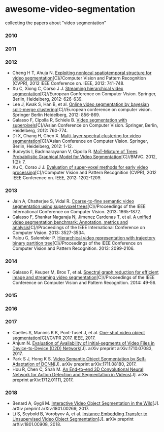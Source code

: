 # awesome-video-segmentation

collecting the papers about "video segmentation"

### 2010

### 2011

### 2012

- Cheng H T, Ahuja N. [Exploiting nonlocal spatiotemporal structure for video segmentation](https://pdfs.semanticscholar.org/6450/1d4de102f2479c53f2fa4f1df616352f2e02.pdf)[C]//Computer Vision and Pattern Recognition (CVPR), 2012 IEEE Conference on. IEEE, 2012: 741-748.
- Xu C, Xiong C, Corso J J. [Streaming hierarchical video segmentation](http://vcla.stat.ucla.edu/people/~caiming/pubs/ECCV2012_streamgbh.pdf)[C]//European Conference on Computer Vision. Springer, Berlin, Heidelberg, 2012: 626-639.
- Lee J, Kwak S, Han B, et al. [Online video segmentation by bayesian split-merge clustering](http://cvlab.postech.ac.kr/~bhhan/papers/eccv2012.pdf)[C]//European conference on computer vision. Springer Berlin Heidelberg, 2012: 856-869.
- Galasso F, Cipolla R, Schiele B. [Video segmentation with superpixels](http://mi.eng.cam.ac.uk/~cipolla/archive/Publications/inproceedings/2012-ACCV-Galasso.pdf)[C]//Asian Conference on Computer Vision. Springer, Berlin, Heidelberg, 2012: 760-774.
- Di X, Chang H, Chen X. [Multi-layer spectral clustering for video segmentation](http://www.jdl.ac.cn/doc/2011/20131101061143328_2012_accv_xfdi_multi-layer%20spectral%20clustering%20for%20video%20segmentation.pdf)[C]//Asian Conference on Computer Vision. Springer, Berlin, Heidelberg, 2012: 1-12.
- Budvytis I, Badrinarayanan V, Cipolla R. [MoT-Mixture of Trees Probabilistic Graphical Model for Video Segmentation](http://mi.eng.cam.ac.uk/~cipolla/publications/inproceedings/2012-BMVC-video-segmentation.pdf)[C]//BMVC. 2012, 1(2): 7.
- Xu C, Corso J J. [Evaluation of super-voxel methods for early video processing](http://web.eecs.umich.edu/~jjcorso/pubs/jcorso_CVPR2012_svx.pdf)[C]//Computer Vision and Pattern Recognition (CVPR), 2012 IEEE Conference on. IEEE, 2012: 1202-1209.

### 2013

- Jain A, Chatterjee S, Vidal R. [Coarse-to-fine semantic video segmentation using supervoxel trees](http://www.cv-foundation.org/openaccess/content_iccv_2013/papers/Jain_Coarse-to-Fine_Semantic_Video_2013_ICCV_paper.pdf)[C]//Proceedings of the IEEE International Conference on Computer Vision. 2013: 1865-1872.
- Galasso F, Shankar Nagaraja N, Jimenez Cardenas T, et al. [A unified video segmentation benchmark: Annotation, metrics and analysis](http://www.cv-foundation.org/openaccess/content_iccv_2013/papers/Galasso_A_Unified_Video_2013_ICCV_paper.pdf)[C]//Proceedings of the IEEE International Conference on Computer Vision. 2013: 3527-3534.
- Palou G, Salembier P. [Hierarchical video representation with trajectory binary partition tree](http://www.cv-foundation.org/openaccess/content_cvpr_2013/papers/Palou_Hierarchical_Video_Representation_2013_CVPR_paper.pdf)[C]//Proceedings of the IEEE Conference on Computer Vision and Pattern Recognition. 2013: 2099-2106.

### 2014

- Galasso F, Keuper M, Brox T, et al. [Spectral graph reduction for efficient image and streaming video segmentation](http://www.cv-foundation.org/openaccess/content_cvpr_2014/papers/Galasso_Spectral_Graph_Reduction_2014_CVPR_paper.pdf)[C]//Proceedings of the IEEE Conference on Computer Vision and Pattern Recognition. 2014: 49-56.

### 2015

### 2016

### 2017

- Caelles S, Maninis K K, Pont-Tuset J, et al. [One-shot video object segmentation](http://openaccess.thecvf.com/content_cvpr_2017/papers/Caelles_One-Shot_Video_Object_CVPR_2017_paper.pdf)[C]//CVPR 2017. IEEE, 2017.
- Anjum N. [Evaluation of Availability of Initial-segments of Video Files in Device-to-Device (D2D) Network](https://arxiv.org/pdf/1710.07083)[J]. arXiv preprint arXiv:1710.07083, 2017.
- Park S J, Hong K S. [Video Semantic Object Segmentation by Self-Adaptation of DCNN](https://arxiv.org/pdf/1711.08180)[J]. arXiv preprint arXiv:1711.08180, 2017.
- Hou R, Chen C, Shah M. [An End-to-end 3D Convolutional Neural Network for Action Detection and Segmentation in Videos](https://arxiv.org/abs/1712.01111)[J]. arXiv preprint arXiv:1712.01111, 2017.

### 2018

- Benard A, Gygli M. [Interactive Video Object Segmentation in the Wild](https://arxiv.org/abs/1801.00269)[J]. arXiv preprint arXiv:1801.00269, 2017.
- Li S, Seybold B, Vorobyov A, et al. [Instance Embedding Transfer to Unsupervised Video Object Segmentation](https://arxiv.org/abs/1801.00908)[J]. arXiv preprint arXiv:1801.00908, 2018.

